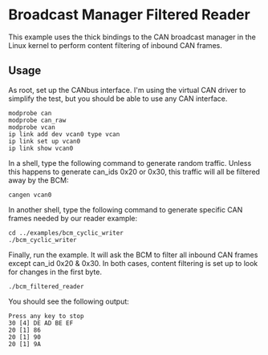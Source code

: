 # Broadcast Manager Filtered Reader

This example uses the thick bindings to the CAN broadcast manager in
the Linux kernel to perform content filtering of inbound CAN frames.

## Usage

As root, set up the CANbus interface. I'm using the virtual CAN driver
to simplify the test, but you should be able to use any CAN interface.

```
modprobe can
modprobe can_raw
modprobe vcan
ip link add dev vcan0 type vcan
ip link set up vcan0
ip link show vcan0
```

In a shell, type the following command to generate random
traffic. Unless this happens to generate can_ids 0x20 or 0x30, this
traffic will all be filtered away by the BCM:

```
cangen vcan0
```

In another shell, type the following command to generate specific CAN
frames needed by our reader example:

```
cd ../examples/bcm_cyclic_writer
./bcm_cyclic_writer
```

Finally, run the example.  It will ask the BCM to filter all inbound
CAN frames except can_id 0x20 & 0x30.  In both cases, content
filtering is set up to look for changes in the first byte.

```
./bcm_filtered_reader
```

You should see the following output:

```
Press any key to stop
30 [4] DE AD BE EF
20 [1] 86
20 [1] 90
20 [1] 9A
```

